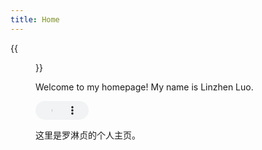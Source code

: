 ```yaml
---
title: Home
---
```


{{<figure src="/media/D.JPG" title="This is me, which is me (我就是我，不一样的烟火)" width="450">}}


Welcome to my homepage! My name is Linzhen Luo. 

<audio controls="" style="width: 20%; height: 30px;">
  <source src="/media/NeilAvenue.mp4">
  Your browser does not support the audio element.
</audio>

这里是罗淋贞的个人主页。


